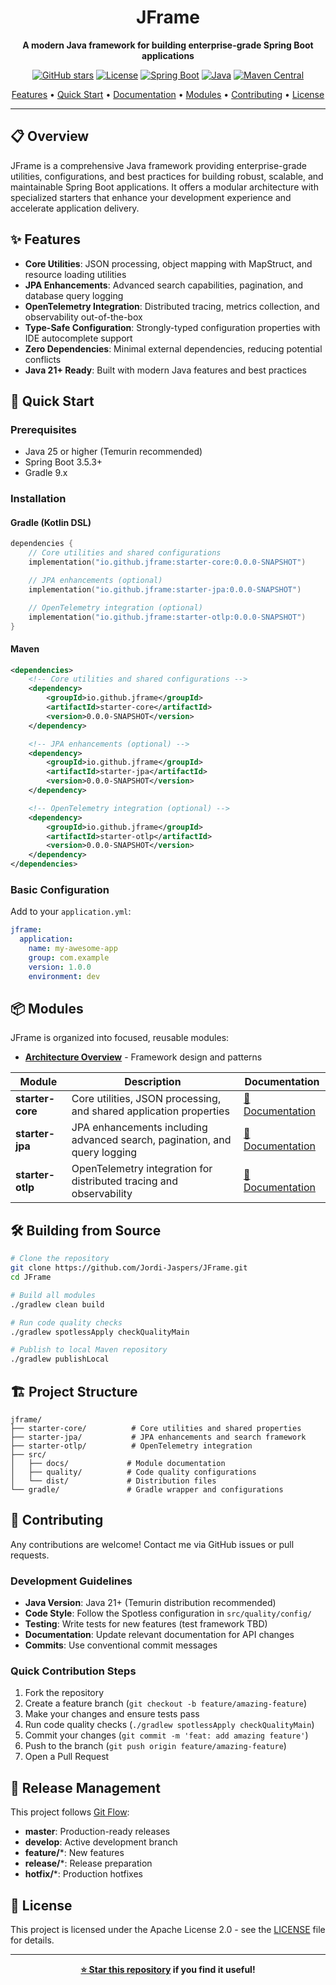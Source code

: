 <div align="center">

# JFrame

**A modern Java framework for building enterprise-grade Spring Boot applications**

[![GitHub stars](https://img.shields.io/github/stars/Jordi-Jaspers/JFrame?style=social)](https://github.com/Jordi-Jaspers/JFrame/)
[![License](https://img.shields.io/badge/license-Apache%202.0-blue.svg)](https://www.apache.org/licenses/LICENSE-2.0)
[![Spring Boot](https://img.shields.io/badge/spring--boot-3.5.3-brightgreen.svg?logo=springboot)](https://spring.io/projects/spring-boot)
[![Java](https://img.shields.io/badge/java-25--temurin-orange.svg?logo=openjdk&logoColor=white)](https://openjdk.java.net/projects/jdk/25/)
[![Maven Central](https://img.shields.io/badge/maven--central-0.0.0--SNAPSHOT-blue.svg)](https://search.maven.org/search?q=g:io.github.jframe)

[Features](#-features) •
[Quick Start](#-quick-start) •
[Documentation](#-documentation) •
[Modules](#-modules) •
[Contributing](#-contributing) •
[License](#-license)

</div>

---

## 📋 Overview

JFrame is a comprehensive Java framework providing enterprise-grade utilities, configurations, and best practices for building robust, scalable, and maintainable Spring Boot applications. It offers a modular architecture with specialized starters that enhance your development experience and accelerate application delivery.

## ✨ Features

- **Core Utilities**: JSON processing, object mapping with MapStruct, and resource loading utilities
- **JPA Enhancements**: Advanced search capabilities, pagination, and database query logging
- **OpenTelemetry Integration**: Distributed tracing, metrics collection, and observability out-of-the-box
- **Type-Safe Configuration**: Strongly-typed configuration properties with IDE autocomplete support
- **Zero Dependencies**: Minimal external dependencies, reducing potential conflicts
- **Java 21+ Ready**: Built with modern Java features and best practices

## 🚀 Quick Start

### Prerequisites

- Java 25 or higher (Temurin recommended)
- Spring Boot 3.5.3+
- Gradle 9.x

### Installation

#### Gradle (Kotlin DSL)

```kotlin
dependencies {
    // Core utilities and shared configurations
    implementation("io.github.jframe:starter-core:0.0.0-SNAPSHOT")

    // JPA enhancements (optional)
    implementation("io.github.jframe:starter-jpa:0.0.0-SNAPSHOT")

    // OpenTelemetry integration (optional)
    implementation("io.github.jframe:starter-otlp:0.0.0-SNAPSHOT")
}
```

#### Maven

```xml
<dependencies>
    <!-- Core utilities and shared configurations -->
    <dependency>
        <groupId>io.github.jframe</groupId>
        <artifactId>starter-core</artifactId>
        <version>0.0.0-SNAPSHOT</version>
    </dependency>

    <!-- JPA enhancements (optional) -->
    <dependency>
        <groupId>io.github.jframe</groupId>
        <artifactId>starter-jpa</artifactId>
        <version>0.0.0-SNAPSHOT</version>
    </dependency>

    <!-- OpenTelemetry integration (optional) -->
    <dependency>
        <groupId>io.github.jframe</groupId>
        <artifactId>starter-otlp</artifactId>
        <version>0.0.0-SNAPSHOT</version>
    </dependency>
</dependencies>
```

### Basic Configuration

Add to your `application.yml`:

```yaml
jframe:
  application:
    name: my-awesome-app
    group: com.example
    version: 1.0.0
    environment: dev
```

## 📦 Modules

JFrame is organized into focused, reusable modules:

- **[Architecture Overview](./src/docs/architecture.md)** - Framework design and patterns

| Module | Description | Documentation |
|--------|-------------|---------------|
| **starter-core** | Core utilities, JSON processing, and shared application properties | [📖 Documentation](./src/docs/starter-core.md) |
| **starter-jpa** | JPA enhancements including advanced search, pagination, and query logging | [📖 Documentation](./src/docs/starter-jpa.md) |
| **starter-otlp** | OpenTelemetry integration for distributed tracing and observability | [📖 Documentation](./src/docs/starter-otlp.md) |


## 🛠️ Building from Source

```bash
# Clone the repository
git clone https://github.com/Jordi-Jaspers/JFrame.git
cd JFrame

# Build all modules
./gradlew clean build

# Run code quality checks
./gradlew spotlessApply checkQualityMain

# Publish to local Maven repository
./gradlew publishLocal
```

## 🏗️ Project Structure

```
jframe/
├── starter-core/          # Core utilities and shared properties
├── starter-jpa/           # JPA enhancements and search framework
├── starter-otlp/          # OpenTelemetry integration
├── src/
│   ├── docs/             # Module documentation
│   ├── quality/          # Code quality configurations
│   └── dist/             # Distribution files
└── gradle/               # Gradle wrapper and configurations
```

## 🤝 Contributing

Any contributions are welcome! Contact me via GitHub issues or pull requests.

### Development Guidelines

- **Java Version**: Java 21+ (Temurin distribution recommended)
- **Code Style**: Follow the Spotless configuration in `src/quality/config/`
- **Testing**: Write tests for new features (test framework TBD)
- **Documentation**: Update relevant documentation for API changes
- **Commits**: Use conventional commit messages

### Quick Contribution Steps

1. Fork the repository
2. Create a feature branch (`git checkout -b feature/amazing-feature`)
3. Make your changes and ensure tests pass
4. Run code quality checks (`./gradlew spotlessApply checkQualityMain`)
5. Commit your changes (`git commit -m 'feat: add amazing feature'`)
6. Push to the branch (`git push origin feature/amazing-feature`)
7. Open a Pull Request

## 🔄 Release Management

This project follows [Git Flow](https://www.atlassian.com/git/tutorials/comparing-workflows/gitflow-workflow):

- **master**: Production-ready releases
- **develop**: Active development branch
- **feature/***: New features
- **release/***: Release preparation
- **hotfix/***: Production hotfixes

## 📄 License

This project is licensed under the Apache License 2.0 - see the [LICENSE](src/dist/LICENSE) file for details.

---

<div align="center">

**[⭐ Star this repository](https://github.com/Jordi-Jaspers/JFrame) if you find it useful!**

</div>
